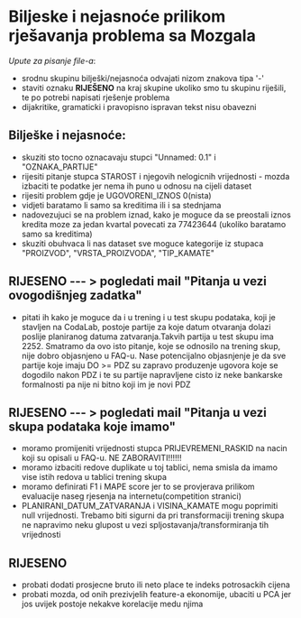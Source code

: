 # Biljeske i nejasnoće prilikom rješavanja problema sa Mozgala

*Upute za pisanje file-a*:
- srodnu skupinu bilješki/nejasnoća odvajati nizom znakova tipa '-'
- staviti oznaku **RIJEŠENO** na kraj skupine ukoliko smo tu skupinu riješili, te po potrebi napisati rješenje problema
- dijakritike, gramaticki i pravopisno ispravan tekst nisu obavezni

## Bilješke i nejasnoće:

- skuziti sto tocno oznacavaju stupci "Unnamed: 0.1" i "OZNAKA_PARTIJE"
- rijesiti pitanje stupca STAROST i njegovih nelogicnih vrijednosti - mozda izbaciti te podatke jer nema ih puno u odnosu na cijeli dataset
- rijesiti problem gdje je UGOVORENI_IZNOS 0(nista)
- vidjeti baratamo li samo sa kreditima ili i sa stednjama
- nadovezujuci se na problem iznad, kako je moguce da se preostali iznos kredita moze za jedan kvartal povecati za 77423644 (ukoliko baratamo samo sa kreditima)
- skuziti obuhvaca li nas dataset sve moguce kategorije iz stupaca "PROIZVOD", "VRSTA_PROIZVODA", "TIP_KAMATE"

**RIJESENO** --- > pogledati mail "Pitanja u vezi ovogodišnjeg zadatka"
--------------------------------------------------------------------------------------------------------------------

- pitati ih kako je moguce da i u trening i u test skupu podataka, koji je stavljen na CodaLab, postoje partije za koje datum otvaranja 
dolazi poslije planiranog datuma zatvaranja.Takvih partija u test skupu ima 2252. Smatramo da ovo isto pitanje, koje se odnosilo na trening skup, 
nije dobro objasnjeno u FAQ-u. Nase potencijalno objasnjenje je da sve partije koje imaju DO >= PDZ su zapravo produzenje ugovora koje se dogodilo nakon
PDZ i te su partije napravljene cisto iz neke bankarske formalnosti pa nije ni bitno koji im je novi PDZ

**RIJESENO** --- > pogledati mail "Pitanja u vezi skupa podataka koje imamo"
--------------------------------------------------------------------------------------------------------------------

- moramo promijeniti vrijednosti stupca PRIJEVREMENI_RASKID na nacin koji su opisali u FAQ-u. NE ZABORAVITI!!!!!!
- moramo izbaciti redove duplikate u toj tablici, nema smisla da imamo vise istih redova u tablici trening skupa
- moramo definirati F1 i MAPE score jer to se provjerava prilikom evaluacije naseg rjesenja na internetu(competition stranici)
- PLANIRANI_DATUM_ZATVARANJA i VISINA_KAMATE mogu poprimiti null vrijednosti. Trebamo biti sigurni da pri transformaciji trening skupa ne napravimo
neku glupost u vezi spljostavanja/transformiranja tih vrijednosti

**RIJESENO**
--------------------------------------------------------------------------------------------------------------------

- probati dodati prosjecne bruto ili neto place te indeks potrosackih cijena
- probati mozda, od onih prezivjelih feature-a ekonomije, ubaciti u PCA jer jos uvijek postoje nekakve korelacije medu njima